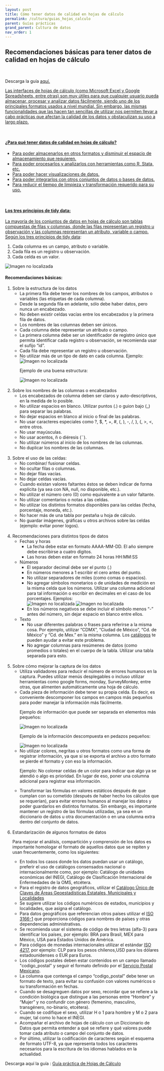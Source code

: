 ```yaml
---
layout: post
title: Cómo tener datos de calidad en hojas de cálculo
permalink: /cultura/guias_hojas_calculo
parent: Guías prácticas
grand_parent: Cultura de datos
nav_order: 1
---
```



<h2>Recomendaciones básicas para tener datos de calidad en hojas de cálculo</h2>
<br>

<p>Descarga la guía <a target="_blank" href="https://gobcdmx.github.io/politicadedatos/assets/ppts/guias_hojas-c.pdf" download="Guía datos de calidad en hojas de calculo.pdf">aquí.</p>

<p>Las interfaces de hojas de cálculo (como Microsoft Excel y Google Spreadsheets, entre otras) son muy útiles para que cualquier usuario pueda almacenar, procesar y analizar datos fácilmente, siendo uno de los principales formatos usados a nivel mundial. Sin embargo, las mismas funcionalidades que las hacen tan sencillas de utilizar nos permiten llevar a cabo prácticas que afectan la calidad de los datos y obstaculizan su uso a largo plazo.</p><br>

<h4><b>¿Para qué tener datos de calidad en hojas de cálculo?</b></h4>

- Para poder almacenarlos en otros formatos y disminuir el espacio de almacenamiento que requieren.
- Para poder procesarlos y analizarlos con herramientas como R, Stata, etc.
- Para poder hacer visualizaciones de datos.
- Para poder integrarlos con otros conjuntos de datos o bases de datos.
- Para reducir el tiempo de limpieza y transformación requerido para su uso.

<br>
<h4><b>Los tres principios de tidy data:</b></h4>

La mayoría de los conjuntos de datos en hojas de cálculo son tablas compuestas de filas y columnas, donde las filas representan un registro u observación y las columnas representan un atributo, variable o campo. Según los tres principios de <a target="_blank" href="https://vita.had.co.nz/papers/tidy-data.pdf">tidy data</a>:

1. Cada columna es un campo, atributo o variable.
2. Cada fila es un registro u observación.
3. Cada celda es un valor.


<img src="https://gobcdmx.github.io/politicadedatos/assets/img/guia01.png" alt="Imagen no localizada"><br>


<h4><b>Recomendaciones básicas:</b></h4>

<ol>
  <li>Sobre la estructura de los datos
    <ul>
      <li>La primera fila debe tener los nombres de los campos, atributos o variables (las etiquetas de cada columna).</li>
      <li>Desde la segunda fila en adelante, sólo debe haber datos, pero nunca un encabezado.</li>
      <li>No deben existir celdas vacías entre los encabezados y la primera fila de datos.</li>
      <li>Los nombres de las columnas deben ser únicos.</li>
      <li>Cada columna debe representar un atributo o campo.</li>
      <li>La primera columna debe ser un identificador de registro único que permita identificar cada registro u observación, se recomienda usar el sufijo “id”.</li>
      <li>Cada fila debe representar un registro u observación.</li>
      <li>No utilizar más de un tipo de dato en cada columna. Ejemplo:</li>
      <img src="https://gobcdmx.github.io/politicadedatos/assets/img/guia03.PNG" alt="Imagen no localizada">
      <p>Ejemplo de una buena estructura:</p>
      <img src="https://gobcdmx.github.io/politicadedatos/assets/img/guia02.PNG" alt="Imagen no localizada">
    </ul>
  </li>
  <br>
  <li>Sobre los nombres de las columnas o encabezados
    <ul>
      <li>Los encabezados de columna deben ser claros y auto-descriptivos, en la medida de lo posible.</li>
      <li>No utilizar espacios en blanco. Utilizar puntos (.) o guion bajo (_) para separar las palabras.</li>
      <li>No dejar espacios en blanco al inicio o final de las palabras.</li>
      <li>No usar caracteres especiales como ?, $, *, +, #, (, ), -, /, }, {, >, <, entre otros.</li>
      <li>No usar mayúsculas.</li>
      <li>No usar acentos, ñ o diéresis (¨).</li>
      <li>No utilizar números al inicio de los nombres de las columnas.</li>
      <li>No duplicar los nombres de las columnas.</li>
    </ul>
  </li>
  <br>
  <li>Sobre el uso de las celdas:
    <ul>
      <li>No combinar/ fusionar celdas.</li>
      <li>No ocultar filas o columnas.</li>
      <li>No dejar filas vacías.</li>
      <li>No dejar celdas vacías.</li>
      <li>Cuando existan valores faltantes éstos se deben indicar de forma explícita (ya sea con NA, null, no disponible, etc.).</li>
      <li>No utilizar el número cero (0) como equivalente a un valor faltante.</li>
      <li>No utilizar comentarios o notas a las celdas.</li>
      <li>No utilizar los distintos formatos disponibles para las celdas (fecha, porcentaje, moneda, etc.).</li>
      <li>No hacer más de una tabla por pestaña u hoja de cálculo.</li>
      <li>No guardar imágenes, gráficas u otros archivos sobre las celdas (ejemplo: evitar poner logos).</li>
    </ul>
  </li>
  <br>
  <li>Recomendaciones para distintos tipos de datos
    <ul>
      <li>Fechas y horas
        <ul>
          <li>La fecha debe estar en formato AAAA-MM-DD. El año siempre debe escribirse a cuatro dígitos.</li>
          <li>Las horas deben estar en formato 24 horas HH:MM:SS</li>
        </ul>
      </li>
      <li>Números
        <ul>
          <li>El separador decimal debe ser el punto (.)</li>
          <li>En números menores a 1 escribir el cero antes del punto.</li>
          <li>No utilizar separadores de miles (como comas o espacios).</li>
          <li>No agregar símbolos monetarios o de unidades de medición en la misma celda que los números. Utilizar una columna adicional para tal información o escribir en decimales en el caso de los porcentajes. Ejemplos:</li>
          <img src="https://gobcdmx.github.io/politicadedatos/assets/img/guia04.PNG" alt="Imagen no localizada">
          <img src="https://gobcdmx.github.io/politicadedatos/assets/img/guia05.PNG" alt="Imagen no localizada">
          <li>En los números negativos se debe incluir el símbolo menos “-” antes del número, sin dejar espacio en blanco entre ellos.</li>
        </ul>
      </li>
      <li>Texto
        <ul>
          <li>No usar diferentes palabras o frases para referirse a la misma cosa. Por ejemplo, utilizar “CDMX”, “Ciudad de México”, “Cd. de México” y “Cd. de Mex.” en la misma columna. Los <a href="https://gobcdmx.github.io/politicadedatos/cultura/guias/catalogos_referencia">catálogos</a> te pueden ayudar a evitar este problema.</li>
          <li>No agregar columnas para resúmenes de datos (como promedios o totales) en el cuerpo de la tabla. Utilizar una tabla separada para esto.</li>
        </ul>
      </li>
    </ul>
  </li>
  <br>
  <li>Sobre cómo mejorar la captura de los datos
    <ul>
      <li>Utiliza validadores para reducir el número de errores humanos en la captura. Puedes utilizar menús desplegables o incluso utilizar herramientas como google forms, monday, SurveyMonkey, entre otras, que alimenten automáticamente una hoja de cálculo.</li>
      <li>Cada pieza de información debe tener su propia celda. Es decir, es conveniente descomponer los campos en campos más pequeños para poder manejar la información más fácilmente.</li>
      <p>Ejemplo de información que puede ser separada en elementos más pequeños:</p>
      <img src="https://gobcdmx.github.io/politicadedatos/assets/img/guia06.png" alt="Imagen no localizada">
      <p>Ejemplo de la información descompuesta en pedazos pequeños:</p>
      <img src="https://gobcdmx.github.io/politicadedatos/assets/img/guia07.png" alt="Imagen no localizada">
      <li>No utilizar colores, negritas u otros formatos como una forma de registrar información, ya que si se exporta el archivo a otro formato se pierde el formato y con eso la información.</li>
      <p>Ejemplo:
      No colorear celdas de un color para indicar que algo ya se atendió o algo es prioridad.  En lugar de eso, poner una columna adicional para registrar esa información.</p>
      <li>Transformar las fórmulas en valores estáticos después de que cumplan con su cometido (después de haber hecho los cálculos que se requerían), para evitar errores humanos al manejar los datos y poder guardarlos en distintos formatos. Sin embargo, es importante mantener un registro de las fórmulas utilizadas, ya sea en un diccionario de datos u otra documentación o en una columna extra dentro del conjunto de datos.</li>
    </ul>
  </li>
  <br>
  <li>Estandarización de algunos formatos de datos
    <p>Para mejorar el análisis, compartición y comprensión de los datos es importante homologar el formato de aquellos datos que se repiten y usan frecuentemente, como los siguientes:</p>
    <ul>
      <li>En todos los casos donde los datos puedan usar un catálogo, preferir el uso de catálogos consensados nacional o internacionalmente como, por ejemplo: Catálogo de unidades económicas del INEGI, Catálogo de Clasificación Internacional de Enfermedades de la OMS, etcétera.</li>
      <li>Para el registro de datos geográficos, utilizar el <a target="_blank" href="https://www.inegi.org.mx/app/ageeml/">Catálogo Único de Claves de Áreas Geoestadísticas Estatales, Municipales y Localidades</a></li>
      <li>Se sugiere utilizar los códigos numéricos de estados, municipios y localidades, que asigna el catálogo.</li>
      <li>Para datos geográficos que referencian otros países utilizar el <a target="_blank" href="http://utils.mucattu.com/iso_3166-1.html">ISO 3166-1</a> que proporciona códigos para nombres de países y otras dependencias administrativas.</li>
      <li>Se recomienda usar el sistema de código de tres letras (alfa-3) para identificar los países, por ejemplo: BRA para Brasil, MEX para México, USA para Estados Unidos de América.</li>
      <li>Para códigos de monedas internacionales utilizar el estándar <a target="_blank" href="https://www.iso.org/iso-4217-currency-codes.html">ISO 4217</a>, por ejemplo: CLP para los pesos chilenos,USD para los dólares estadounidenses o EUR para Euros.</li>
      <li>Los códigos postales deben estar contenidos en un campo llamado "codigo_postal" y seguir el formato definido por el <a target="_blank" href="https://www.correosdemexico.gob.mx/SSLServicios/ConsultaCP/Descarga.aspx">Servicio Postal Mexicano</a>.</li>
      <li>La columna que contenga el campo “codigo_postal” debe tener un formato de texto, para evitar su confusión con valores numéricos o su transformación en fechas.</li>
      <li>Cuando se desagreguen datos por sexo, recordar que se refiere a la condición biológica que distingue a las personas entre “Hombre” y “Mujer” y no confundir con género (femenino, masculino, transgénero, no-binario, etcétera).</li>
      <li>Cuando se codifique el sexo, utilizar H o 1 para hombre y M o 2 para mujer, tal como lo hace el INEGI.</li>
      <li>Acompañar el archivo de hojas de cálculo con un Diccionario de Datos que permita entender a qué se refiere y qué valores puede tomar cada atributo o campo del conjunto de datos.</li>
      <li>Por último, utilizar la codificación de caracteres según el esquema de formato UTF-8, ya que representa todos los caracteres necesarios para la escritura de los idiomas hablados en la actualidad.</li>
    </ul>
  </li>
</ol>


Descarga aquí la guía : <a target="_blank" href="https://gobcdmx.github.io/politicadedatos/assets/ppts/guia_hojas-c.pdf"  download="guia_catt.pdf">Guía práctica de Hojas de Cálculo</a> 

